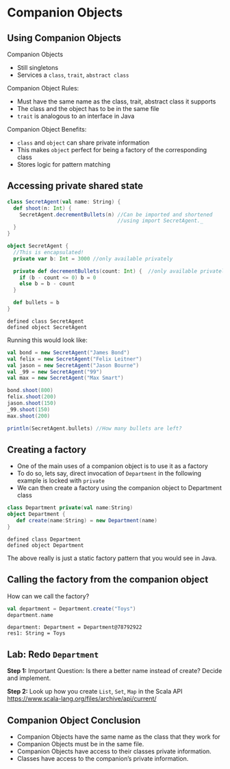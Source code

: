 
# Companion Objects

## Using Companion Objects

Companion Objects
* Still singletons
* Services a `class`, `trait`, `abstract class`

Companion Object Rules:
* Must have the same name as the class, trait, abstract class it supports
* The class and the object has to be in the same file
* `trait` is analogous to an interface in Java

Companion Object Benefits:
* `class` and `object` can share private information
* This makes `object` perfect for being a factory of the corresponding class
* Stores logic for pattern matching

## Accessing private shared state


```scala
class SecretAgent(val name: String) {
  def shoot(n: Int) {
    SecretAgent.decrementBullets(n) //Can be imported and shortened
                                    //using import SecretAgent._
  }
}

object SecretAgent {
  //This is encapsulated!
  private var b: Int = 3000 //only available privately

  private def decrementBullets(count: Int) {  //only available privately
    if (b - count <= 0) b = 0
    else b = b - count
  }

  def bullets = b
}
```




    defined class SecretAgent
    defined object SecretAgent
    



Running this would look like:


```scala
val bond = new SecretAgent("James Bond")
val felix = new SecretAgent("Felix Leitner")
val jason = new SecretAgent("Jason Bourne")
val _99 = new SecretAgent("99")
val max = new SecretAgent("Max Smart")

bond.shoot(800)
felix.shoot(200)
jason.shoot(150)
_99.shoot(150)
max.shoot(200)

println(SecretAgent.bullets) //How many bullets are left?
```

## Creating a factory

* One of the main uses of a companion object is to use it as a factory
* To do so, lets say, direct invocation of `Department` in the following example is locked with `private`
* We can then create a factory using the companion object to Department class


```scala
class Department private(val name:String)
object Department {
   def create(name:String) = new Department(name)
}
```




    defined class Department
    defined object Department
    



The above really is just a static factory pattern that you would see in Java.

## Calling the factory from the companion object
How can we call the factory?


```scala
val department = Department.create("Toys")
department.name
```




    department: Department = Department@78792922
    res1: String = Toys
    



## **Lab:** Redo `Department`

**Step 1:** Important Question: Is there a better name instead of create? Decide and implement. 

**Step 2:** Look up how you create `List`, `Set`, `Map` in the Scala API https://www.scala-lang.org/files/archive/api/current/

## Companion Object Conclusion

* Companion Objects have the same name as the class that they work for
* Companion Objects must be in the same file.
* Companion Objects have access to their classes private information.
* Classes have access to the companion’s private information.

